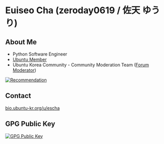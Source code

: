 # Euiseo Cha (zeroday0619 / 佐天 ゆうり)

## About Me
* Python Software Engineer
* [Ubuntu Member](https://wiki.ubuntu.com/Membership)
* Ubuntu Korea Community - Community Moderation Team ([Forum Moderator](https://disclosures.ubuntu-kr.org/organizers/gen7/))

[![Recommendation](https://referral.akaiaoon.dev/u/zeroday0619?v=5)](https://referral.akaiaoon.dev)

## Contact
[bio.ubuntu-kr.org/u/escha](https://bio.ubuntu-kr.org/u/escha)

## GPG Public Key
[![GPG Public Key](https://img.shields.io/badge/GPG%20Fingerprint-55A5EA46C60A959E75119B4F39F74FF9CEA87CC9-green?style=for-the-badge)](https://pgp.zeroday0619.dev)
